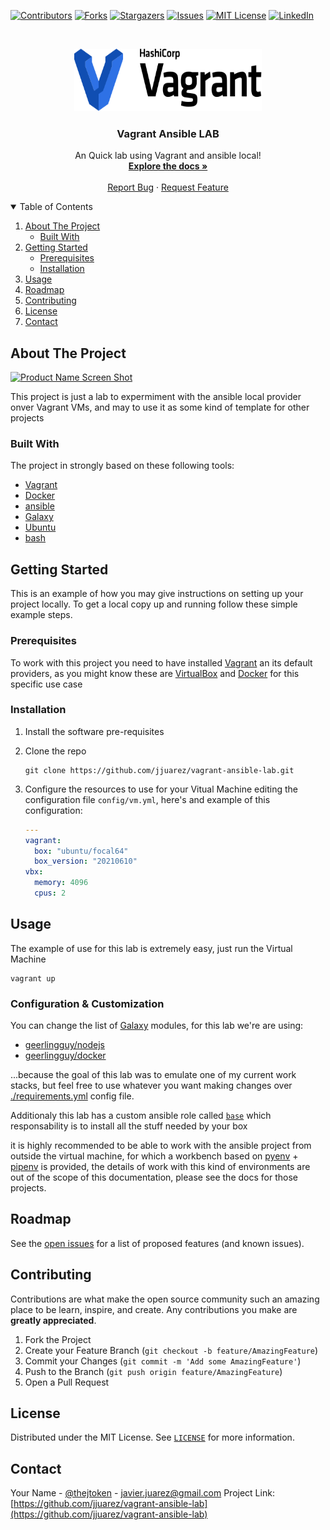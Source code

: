 [![Contributors][contributors-shield]][contributors-url]
[![Forks][forks-shield]][forks-url]
[![Stargazers][stars-shield]][stars-url]
[![Issues][issues-shield]][issues-url]
[![MIT License][license-shield]][license-url]
[![LinkedIn][linkedin-shield]][linkedin-url]

<br />

<p align="center">
  <a href="https://github.com/jjuarez/vagrant-ansible-lab">
    <img src="docs/images/vagrant-logo-hashicorp.svg" alt="Vagrant Logo" width="300" height="100">
  </a>

  <h3 align="center">Vagrant Ansible LAB</h3>

  <p align="center">
    An Quick lab using Vagrant and ansible local!
    <br />
    <a href="https://github.com/jjuarez/vagrant-ansible-local/docs"><strong>Explore the docs »</strong></a>
    <br />
    <br />
    <a href="https://github.com/jjuarez/vagrnt-ansible-local/issues">Report Bug</a>
    ·
    <a href="https://github.com/jjuarez/vagrant-ansible-local/issues">Request Feature</a>
  </p>
</p>

<details open="open">
  <summary>Table of Contents</summary>
  <ol>
    <li>
      <a href="#about-the-project">About The Project</a>
      <ul>
        <li><a href="#built-with">Built With</a></li>
      </ul>
    </li>
    <li>
      <a href="#getting-started">Getting Started</a>
      <ul>
        <li><a href="#prerequisites">Prerequisites</a></li>
        <li><a href="#installation">Installation</a></li>
      </ul>
    </li>
    <li><a href="#usage">Usage</a></li>
    <li><a href="#roadmap">Roadmap</a></li>
    <li><a href="#contributing">Contributing</a></li>
    <li><a href="#license">License</a></li>
    <li><a href="#contact">Contact</a></li>
  </ol>
</details>


## About The Project

[![Product Name Screen Shot][product-screenshot]](https://example.com)

This project is just a lab to expermiment with the ansible local provider onver Vagrant VMs, and may to use it as some kind of template for other projects


### Built With

The project in strongly based on these following tools:

  * [Vagrant](https://www.vagrantup.com)
  * [Docker](https://www.docker.com)
  * [ansible](https://www.ansible.com/)
  * [Galaxy](https://galaxy.ansible.com/)
  * [Ubuntu](https://ubuntu.com/)
  * [bash](https://www.gnu.org/software/bash/)


## Getting Started

This is an example of how you may give instructions on setting up your project locally.
To get a local copy up and running follow these simple example steps.


### Prerequisites

To work with this project you need to have installed [Vagrant](https://vagrantup.com) an its default providers, as you might know these are [VirtualBox](https://www.virtualbox.org/) and [Docker](https://docker.com/) for this specific use case


### Installation

  1. Install the software pre-requisites
  2. Clone the repo
     ```shell
     git clone https://github.com/jjuarez/vagrant-ansible-lab.git
     ```
  3. Configure the resources to use for your Vitual Machine editing the configuration file `config/vm.yml`, here's and example of
     this configuration:

     ```yaml
     ---
     vagrant:
       box: "ubuntu/focal64"
       box_version: "20210610"
     vbx:
       memory: 4096
       cpus: 2
     ```

## Usage

The example of use for this lab is extremely easy, just run the Virtual Machine
  ```shell
  vagrant up
  ```
### Configuration & Customization

You can change the list of [Galaxy](https://galaxy.ansible.com) modules, for this lab we're are using:

  * [geerlingguy/nodejs](https://galaxy.ansible.com/geerlingguy/nodejs)
  * [geerlingguy/docker](https://galaxy.ansible.com/geerlingguy/docker)

...because the goal of this lab was to emulate one of my current work stacks, but feel free to use
whatever you want making changes over [./requirements.yml](./requirements.yml) config file.

Additionaly this lab has a custom ansible role called [`base`](./roles/base) which responsability is to install all the stuff
needed by your box

it is highly recommended to be able to work with the ansible project from outside the virtual machine, for which a workbench based on [pyenv](https://github.com/pyenv/pyenv) + [pipenv](https://pipenv.pypa.io/en/latest/) is provided, the details of work with this kind of environments are out of the scope of this documentation, please see the docs for those projects.

## Roadmap

See the [open issues](https://github.com/jjuarez/vagrant-ansible-lab/issues) for a list of proposed features (and known issues).


## Contributing

Contributions are what make the open source community such an amazing place to be learn, inspire, and create. Any contributions you make are **greatly appreciated**.

  1. Fork the Project
  2. Create your Feature Branch (`git checkout -b feature/AmazingFeature`)
  3. Commit your Changes (`git commit -m 'Add some AmazingFeature'`)
  4. Push to the Branch (`git push origin feature/AmazingFeature`)
  5. Open a Pull Request


## License

Distributed under the MIT License. See [`LICENSE`](./LICENSE.txt) for more information.


## Contact

Your Name - [@thejtoken](https://twitter.com/thejtoken) - javier.juarez@gmail.com
Project Link: [https://github.com/jjuarez/vagrant-ansible-lab](https://github.com/jjuarez/vagrant-ansible-lab)


[contributors-shield]: https://img.shields.io/github/contributors/jjuarez/vagrant-ansible-lab.svg?style=for-the-badge
[contributors-url]: https://github.com/jjuarez/vagrant-ansible-lab/graphs/contributors
[forks-shield]: https://img.shields.io/github/forks/jjuarez/vagrant-ansible-lab.svg?style=for-the-badge
[forks-url]: https://github.com/jjuarez/vagrant-ansible-lab/network/members
[stars-shield]: https://img.shields.io/github/stars/jjuarez/vagrant-ansible-lab.svg?style=for-the-badge
[stars-url]: https://github.com/jjuarez/vagrant-ansible-lab/stargazers
[issues-shield]: https://img.shields.io/github/issues/jjuarez/vagrant-ansible-lab.svg?style=for-the-badge
[issues-url]: https://github.com/jjuarez/vagrant-ansible-lab/issues
[license-shield]: https://img.shields.io/github/license/jjuarez/vagrant-ansible.lab.svg?style=for-the-badge
[license-url]: https://github.com/jjuarez/vagrant-ansible-lab/blob/master/LICENSE.txt
[linkedin-shield]: https://img.shields.io/badge/-LinkedIn-black.svg?style=for-the-badge&logo=linkedin&colorB=555
[linkedin-url]: https://www.linkedin.com/in/javierjuarez/
[product-screenshot]: docs/images/screenshot.png

